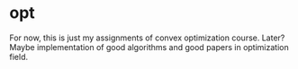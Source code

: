 # opt
For now, this is just my assignments of convex optimization course. Later? Maybe implementation of good algorithms and good papers in optimization field.
